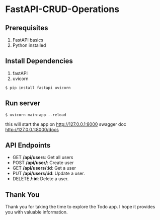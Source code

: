 # FastAPI-CRUD-Operations
## Prerequisites
1. FastAPI basics
2. Python installed
## Install Dependencies
1. fastAPI
2. uvicorn
```
$ pip install fastapi uvicorn
```
## Run server
```
$ uvicorn main:app --reload
```
this will start the app on http://127.0.0.1:8000
swagger doc http://127.0.0.1:8000/docs

## API Endpoints
- GET **/api/users**: Get all users
- POST **/api/user/**: Create user
- GET **/api/users/:id**: Get a user
- PUT **/api/users/:id**: Update a user.
- DELETE **/:id**: Delete a user.
## Thank You
Thank you for taking the time to explore the Todo app. I hope it provides you with valuable information.
